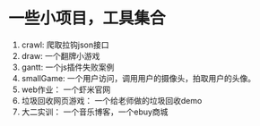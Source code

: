 # 一些小项目，工具集合

1. crawl:  爬取拉钩json接口
2. draw: 一个翻牌小游戏
3. gantt: 一个js插件失败案例
4. smallGame: 一个用户访问，调用用户的摄像头，拍取用户的头像。
5. web作业： 一个虾米官网
6. 垃圾回收网页游戏： 一个给老师做的垃圾回收demo
7. 大二实训： 一个音乐博客，一个ebuy商城
